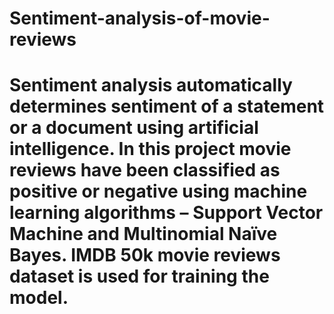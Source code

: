 # Sentiment-analysis-of-movie-reviews

# Sentiment analysis automatically determines sentiment of a statement or a document using artificial intelligence. In this project movie reviews have been classified as positive or negative using machine learning algorithms – Support Vector Machine and Multinomial Naïve Bayes. IMDB 50k movie reviews dataset is used for training the model.
